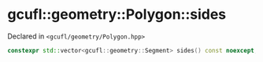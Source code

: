 # gcufl::geometry::Polygon::sides
Declared in `<gcufl/geometry/Polygon.hpp>`
```cpp
constexpr std::vector<gcufl::geometry::Segment> sides() const noexcept;
```
